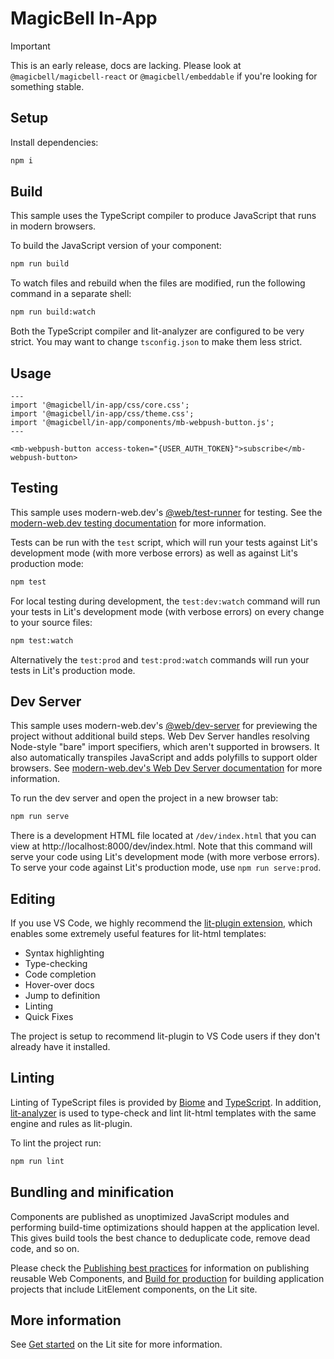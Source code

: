 # MagicBell In-App

> [!IMPORTANT]
> This is an early release, docs are lacking. Please look at `@magicbell/magicbell-react` or `@magicbell/embeddable` if you're looking for something stable.

## Setup

Install dependencies:

```bash
npm i
```

## Build

This sample uses the TypeScript compiler to produce JavaScript that runs in modern browsers.

To build the JavaScript version of your component:

```bash
npm run build
```

To watch files and rebuild when the files are modified, run the following command in a separate shell:

```bash
npm run build:watch
```

Both the TypeScript compiler and lit-analyzer are configured to be very strict. You may want to change `tsconfig.json` to make them less strict.

## Usage

```astro
---
import '@magicbell/in-app/css/core.css';
import '@magicbell/in-app/css/theme.css';
import '@magicbell/in-app/components/mb-webpush-button.js';
---

<mb-webpush-button access-token="{USER_AUTH_TOKEN}">subscribe</mb-webpush-button>
```

## Testing

This sample uses modern-web.dev's
[@web/test-runner](https://www.npmjs.com/package/@web/test-runner) for testing. See the
[modern-web.dev testing documentation](https://modern-web.dev/docs/test-runner/overview) for
more information.

Tests can be run with the `test` script, which will run your tests against Lit's development mode (with more verbose errors) as well as against Lit's production mode:

```bash
npm test
```

For local testing during development, the `test:dev:watch` command will run your tests in Lit's development mode (with verbose errors) on every change to your source files:

```bash
npm test:watch
```

Alternatively the `test:prod` and `test:prod:watch` commands will run your tests in Lit's production mode.

## Dev Server

This sample uses modern-web.dev's [@web/dev-server](https://www.npmjs.com/package/@web/dev-server) for previewing the project without additional build steps. Web Dev Server handles resolving Node-style "bare" import specifiers, which aren't supported in browsers. It also automatically transpiles JavaScript and adds polyfills to support older browsers. See [modern-web.dev's Web Dev Server documentation](https://modern-web.dev/docs/dev-server/overview/) for more information.

To run the dev server and open the project in a new browser tab:

```bash
npm run serve
```

There is a development HTML file located at `/dev/index.html` that you can view at http://localhost:8000/dev/index.html. Note that this command will serve your code using Lit's development mode (with more verbose errors). To serve your code against Lit's production mode, use `npm run serve:prod`.

## Editing

If you use VS Code, we highly recommend the [lit-plugin extension](https://marketplace.visualstudio.com/items?itemName=runem.lit-plugin), which enables some extremely useful features for lit-html templates:

- Syntax highlighting
- Type-checking
- Code completion
- Hover-over docs
- Jump to definition
- Linting
- Quick Fixes

The project is setup to recommend lit-plugin to VS Code users if they don't already have it installed.

## Linting

Linting of TypeScript files is provided by [Biome](biomejs.dev) and [TypeScript](https://typescriptlang.org). In addition, [lit-analyzer](https://www.npmjs.com/package/lit-analyzer) is used to type-check and lint lit-html templates with the same engine and rules as lit-plugin.

To lint the project run:

```bash
npm run lint
```

## Bundling and minification

Components are published as unoptimized JavaScript modules and performing build-time optimizations should happen at the application level. This gives build tools the best chance to deduplicate code, remove dead code, and so on.

Please check the [Publishing best practices](https://lit.dev/docs/tools/publishing/#publishing-best-practices) for information on publishing reusable Web Components, and [Build for production](https://lit.dev/docs/tools/production/) for building application projects that include LitElement components, on the Lit site.

## More information

See [Get started](https://lit.dev/docs/getting-started/) on the Lit site for more information.
